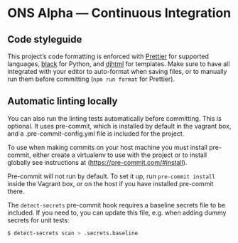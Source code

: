# ONS Alpha — Continuous Integration

## Code styleguide

This project’s code formatting is enforced with [Prettier](https://prettier.io/) for supported languages, [black](https://github.com/psf/black) for Python, and [djhtml](https://github.com/rtts/djhtml) for templates. Make sure to have all integrated with your editor to auto-format when saving files, or to manually run them before committing (`npm run format` for Prettier).

## Automatic linting locally

You can also run the linting tests automatically before committing. This is optional. It uses pre-commit, which is installed by default in the vagrant box, and a .pre-commit-config.yml file is included for the project.

To use when making commits on your host machine you must install pre-commit, either create a virtualenv to use with the project or to install globally see instructions at (https://pre-commit.com/#install).

Pre-commit will not run by default. To set it up, run `pre-commit install` inside the Vagrant box, or on the host if you have installed pre-commit there.

The `detect-secrets` pre-commit hook requires a baseline secrets file to be included. If you need to, you can update this file, e.g. when adding dummy secrets for unit tests:

```bash
$ detect-secrets scan > .secrets.baseline
```
